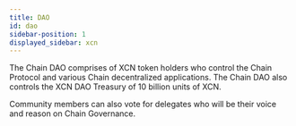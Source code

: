 ```yaml
---
title: DAO
id: dao
sidebar-position: 1
displayed_sidebar: xcn
---
```

The Chain DAO comprises of XCN token holders who control the Chain Protocol and various  Chain decentralized applications. The Chain DAO also controls the XCN DAO Treasury of 10 billion units of XCN.

Community members can also vote for delegates who will be their voice and reason on Chain Governance. 